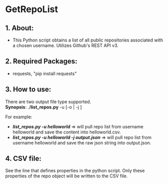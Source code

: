 # GetRepoList

## 1. About:

-   This Python script obtains a list of all public repositories associated with a chosen username. Utilizes Github's REST API v3.

## 2. Required Packages:

-   requests, "pip install requests"

## 3. How to use:

There are two output file type supported.  
**Synopsis**:
  ./**list_repos.py** -u <user> [-o <csvfile> | -j <jsonfile>]

For example:

 - ***list_repos.py -u helloworld*** => will pull repo list from username helloworld and save the content into helloworld.csv.  
- ***list_repos.py -u helloworld -j output.json*** => will pull repo list from username helloworld and save the raw json string into output.json.

## 4. CSV file:
See the line that defines properties in the python script.  Only these properties of the repo object will be written to the CSV file.

